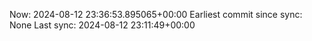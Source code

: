 Now: 2024-08-12 23:36:53.895065+00:00 Earliest commit since sync: None Last sync: 2024-08-12 23:11:49+00:00
